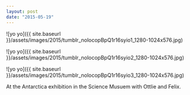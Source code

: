 ```yaml
---
layout: post
date: "2015-05-19"
---
```


![yo yo]({{ site.baseurl }}/assets/images/2015/tumblr_nolocopBpQ1r16syio1_1280-1024x576.jpg)

![yo yo]({{ site.baseurl }}/assets/images/2015/tumblr_nolocopBpQ1r16syio2_1280-1024x576.jpg)

![yo yo]({{ site.baseurl }}/assets/images/2015/tumblr_nolocopBpQ1r16syio3_1280-1024x576.jpg)

At the Antarctica exhibition in the Science Musuem with Ottlie and Felix.
